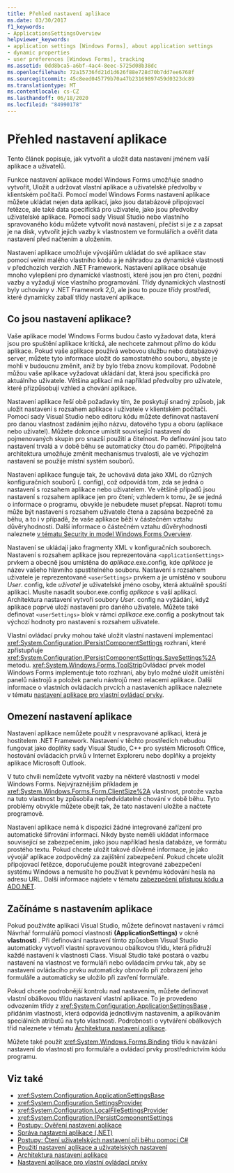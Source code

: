 ```yaml
---
title: Přehled nastavení aplikace
ms.date: 03/30/2017
f1_keywords:
- ApplicationsSettingsOverview
helpviewer_keywords:
- application settings [Windows Forms], about application settings
- dynamic properties
- user preferences [Windows Forms], tracking
ms.assetid: 0dd8bca5-a6bf-4ac4-8eec-5725d08b38dc
ms.openlocfilehash: 72a15736fd21d1d626f88e728d70b7dd7ee6768f
ms.sourcegitcommit: 45c8eed045779b70a47b23169897459d0323dc89
ms.translationtype: MT
ms.contentlocale: cs-CZ
ms.lasthandoff: 06/18/2020
ms.locfileid: "84990178"
---
```

# <a name="application-settings-overview"></a>Přehled nastavení aplikace

Tento článek popisuje, jak vytvořit a uložit data nastavení jménem vaší aplikace a uživatelů.

 Funkce nastavení aplikace model Windows Forms umožňuje snadno vytvořit, Uložit a udržovat vlastní aplikace a uživatelské předvolby v klientském počítači. Pomocí model Windows Forms nastavení aplikace můžete ukládat nejen data aplikací, jako jsou databázové připojovací řetězce, ale také data specifická pro uživatele, jako jsou předvolby uživatelské aplikace. Pomocí sady Visual Studio nebo vlastního spravovaného kódu můžete vytvořit nová nastavení, přečíst si je z a zapsat je na disk, vytvořit jejich vazby k vlastnostem ve formulářích a ověřit data nastavení před načtením a uložením.

 Nastavení aplikace umožňuje vývojářům ukládat do své aplikace stav pomocí velmi malého vlastního kódu a je náhradou za dynamické vlastnosti v předchozích verzích .NET Framework. Nastavení aplikace obsahuje mnoho vylepšení pro dynamické vlastnosti, které jsou jen pro čtení, pozdní vazby a vyžadují více vlastního programování. Třídy dynamických vlastností byly uchovány v .NET Framework 2,0, ale jsou to pouze třídy prostředí, které dynamicky zabalí třídy nastavení aplikace.

## <a name="what-are-application-settings"></a>Co jsou nastavení aplikace?
 Vaše aplikace model Windows Forms budou často vyžadovat data, která jsou pro spuštění aplikace kritická, ale nechcete zahrnout přímo do kódu aplikace. Pokud vaše aplikace používá webovou službu nebo databázový server, můžete tyto informace uložit do samostatného souboru, abyste je mohli v budoucnu změnit, aniž by bylo třeba znovu kompilovat. Podobně můžou vaše aplikace vyžadovat ukládání dat, která jsou specifická pro aktuálního uživatele. Většina aplikací má například předvolby pro uživatele, které přizpůsobují vzhled a chování aplikace.

 Nastavení aplikace řeší obě požadavky tím, že poskytují snadný způsob, jak uložit nastavení s rozsahem aplikace i uživatele v klientském počítači. Pomocí sady Visual Studio nebo editoru kódu můžete definovat nastavení pro danou vlastnost zadáním jejího názvu, datového typu a oboru (aplikace nebo uživatel). Můžete dokonce umístit související nastavení do pojmenovaných skupin pro snazší použití a čitelnost. Po definování jsou tato nastavení trvalá a v době běhu se automaticky čtou do paměti. Připojitelná architektura umožňuje změnit mechanismus trvalosti, ale ve výchozím nastavení se použije místní systém souborů.

 Nastavení aplikace funguje tak, že uchovává data jako XML do různých konfiguračních souborů (. config), což odpovídá tom, zda se jedná o nastavení s rozsahem aplikace nebo uživatelem. Ve většině případů jsou nastavení s rozsahem aplikace jen pro čtení; vzhledem k tomu, že se jedná o informace o programu, obvykle je nebudete muset přepsat. Naproti tomu může být nastavení s rozsahem uživatele čtena a zapsána bezpečně za běhu, a to i v případě, že vaše aplikace běží v částečném vztahu důvěryhodnosti. Další informace o částečném vztahu důvěryhodnosti naleznete [v tématu Security in model Windows Forms Overview](../security-in-windows-forms-overview.md).

 Nastavení se ukládají jako fragmenty XML v konfiguračních souborech. Nastavení s rozsahem aplikace jsou reprezentována `<applicationSettings>` prvkem a obecně jsou umístěna do *aplikace*.exe.config, kde *aplikace* je název vašeho hlavního spustitelného souboru. Nastavení s rozsahem uživatele je reprezentované `<userSettings>` prvkem a je umístěno v souboru *User*. config, kde *uživatel* je uživatelské jméno osoby, která aktuálně spouští aplikaci. Musíte nasadit soubor.exe.config *aplikace* s vaší aplikací. Architektura nastavení vytvoří soubory *User*. config na vyžádání, když aplikace poprvé uloží nastavení pro daného uživatele. Můžete také definovat `<userSettings>` blok v rámci *aplikace*.exe.config a poskytnout tak výchozí hodnoty pro nastavení s rozsahem uživatele.

 Vlastní ovládací prvky mohou také uložit vlastní nastavení implementací <xref:System.Configuration.IPersistComponentSettings> rozhraní, které zpřístupňuje <xref:System.Configuration.IPersistComponentSettings.SaveSettings%2A> metodu. <xref:System.Windows.Forms.ToolStrip>Ovládací prvek model Windows Forms implementuje toto rozhraní, aby bylo možné uložit umístění panelů nástrojů a položek panelu nástrojů mezi relacemi aplikace. Další informace o vlastních ovládacích prvcích a nastaveních aplikace naleznete v tématu [nastavení aplikace pro vlastní ovládací prvky](application-settings-for-custom-controls.md).

## <a name="limitations-of-application-settings"></a>Omezení nastavení aplikace
 Nastavení aplikace nemůžete použít v nespravované aplikaci, která je hostitelem .NET Framework. Nastavení v těchto prostředích nebudou fungovat jako doplňky sady Visual Studio, C++ pro systém Microsoft Office, hostování ovládacích prvků v Internet Exploreru nebo doplňky a projekty aplikace Microsoft Outlook.

 V tuto chvíli nemůžete vytvořit vazby na některé vlastnosti v model Windows Forms. Nejvýraznějším příkladem je <xref:System.Windows.Forms.Form.ClientSize%2A> vlastnost, protože vazba na tuto vlastnost by způsobila nepředvídatelné chování v době běhu. Tyto problémy obvykle můžete obejít tak, že tato nastavení uložíte a načtete programově.

 Nastavení aplikace nemá k dispozici žádné integrované zařízení pro automatické šifrování informací. Nikdy byste neměli ukládat informace související se zabezpečením, jako jsou například hesla databáze, ve formátu prostého textu. Pokud chcete uložit takové důvěrné informace, je jako vývojář aplikace zodpovědný za zajištění zabezpečení. Pokud chcete uložit připojovací řetězce, doporučujeme použít integrované zabezpečení systému Windows a nemusíte ho používat k pevnému kódování hesla na adresu URL. Další informace najdete v tématu [zabezpečení přístupu kódu a ADO.NET](../../data/adonet/code-access-security.md).

## <a name="getting-started-with-application-settings"></a>Začínáme s nastavením aplikace
 Pokud používáte aplikaci Visual Studio, můžete definovat nastavení v rámci Návrhář formulářů pomocí vlastnosti **(ApplicationSettings)** v okně **vlastnosti** . Při definování nastavení tímto způsobem Visual Studio automaticky vytvoří vlastní spravovanou obálkovou třídu, která přidruží každé nastavení k vlastnosti Class. Visual Studio také postará o vazbu nastavení na vlastnost ve formuláři nebo ovládacím prvku tak, aby se nastavení ovládacího prvku automaticky obnovilo při zobrazení jeho formuláře a automaticky se uložilo při zavření formuláře.

 Pokud chcete podrobnější kontrolu nad nastavením, můžete definovat vlastní obálkovou třídu nastavení vlastní aplikace. To je provedeno odvozením třídy z <xref:System.Configuration.ApplicationSettingsBase> , přidáním vlastnosti, která odpovídá jednotlivým nastavením, a aplikováním speciálních atributů na tyto vlastnosti. Podrobnosti o vytváření obálkových tříd naleznete v tématu [Architektura nastavení aplikace](application-settings-architecture.md).

 Můžete také použít <xref:System.Windows.Forms.Binding> třídu k navázání nastavení do vlastností pro formuláře a ovládací prvky prostřednictvím kódu programu.

## <a name="see-also"></a>Viz také

- <xref:System.Configuration.ApplicationSettingsBase>
- <xref:System.Configuration.SettingsProvider>
- <xref:System.Configuration.LocalFileSettingsProvider>
- <xref:System.Configuration.IPersistComponentSettings>
- [Postupy: Ověření nastavení aplikace](how-to-validate-application-settings.md)
- [Správa nastavení aplikace (.NET)](/visualstudio/ide/managing-application-settings-dotnet)
- [Postupy: Čtení uživatelských nastavení při běhu pomocí C#](how-to-read-settings-at-run-time-with-csharp.md)
- [Použití nastavení aplikace a uživatelských nastavení](using-application-settings-and-user-settings.md)
- [Architektura nastavení aplikace](application-settings-architecture.md)
- [Nastavení aplikace pro vlastní ovládací prvky](application-settings-for-custom-controls.md)
